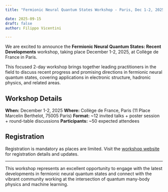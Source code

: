 ```yaml
---
title: "Fermionic Neural Quantum States Workshop - Paris, Dec 1-2, 2025"

date: 2025-09-15
draft: false
author: Filippo Vicentini

---
```


We are excited to announce the **Fermionic Neural Quantum States: Recent Developments** workshop, taking place December 1-2, 2025, at Collège de France in Paris.

This focused 2-day workshop brings together leading practitioners in the field to discuss recent progress and promising directions in fermionic neural quantum states, covering applications in electronic structure, hadronic physics, and related areas.

## Workshop Details

**When:** December 1-2, 2025
**Where:** Collège de France, Paris (11 Place Marcelin Berthelot, 75005 Paris)
**Format:** ~12 invited talks + poster session + round-table discussions
**Participants:** ~50 expected attendees


## Registration

Registration is mandatory as places are limited. Visit the [workshop website](https://sites.google.com/view/fermionic-nqs-workshop/home-page) for registration details and updates.

---

This workshop represents an excellent opportunity to engage with the latest developments in fermionic neural quantum states and connect with the vibrant community working at the intersection of quantum many-body physics and machine learning.